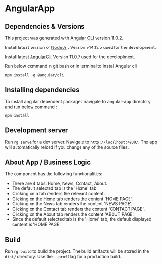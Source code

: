 # AngularApp


## Dependencies & Versions

This project was generated with [Angular CLI](https://github.com/angular/angular-cli) version 11.0.2.

Install latest version of [NodeJs](https://nodejs.org/en/download/) . Version v14.15.5 used for the development.

Install latest [AngularCli](https://angular.io/cli). Version 11.0.7 used for the developlment.

Run below command in git bash or in terminal to install Angular cli
    
    npm install -g @angular/cli

## Installing dependencies 

To install angular dependent packages navigate to angular-app directory and run below command : 

    npm install

## Development server

Run `ng serve` for a dev server. Navigate to `http://localhost:4200/`. The app will automatically reload if you change any of the source files.

## About App / Business Logic

The component has the following functionalities:
* There are 4 tabs: Home, News, Contact, About.
* The default selected tab is the 'Home' tab.
* Clicking on a tab renders the relevant content.
* Clicking on the Home tab renders the content 'HOME PAGE'.
* Clicking on the News tab renders the content 'NEWS PAGE'.
* Clicking on the Contact tab renders the content 'CONTACT PAGE'.
* Clicking on the About tab renders the content 'ABOUT PAGE'.
* Since the default selected tab is the 'Home' tab, the default displayed content is 'HOME PAGE'.


## Build

Run `ng build` to build the project. The build artifacts will be stored in the `dist/` directory. Use the `--prod` flag for a production build.
